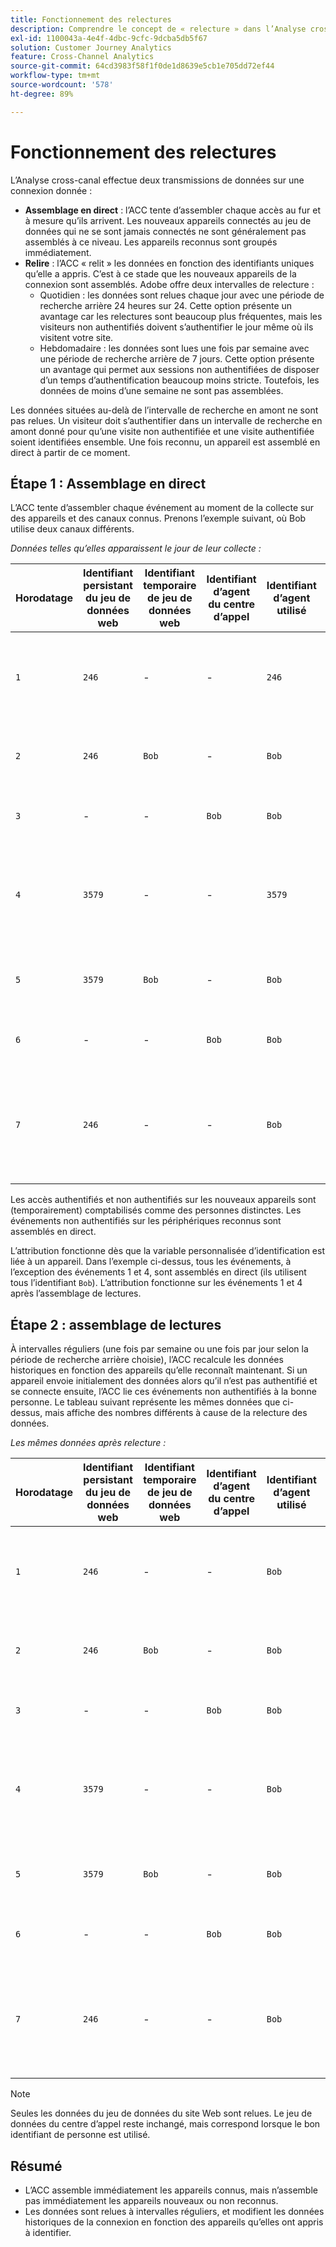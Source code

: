 ```yaml
---
title: Fonctionnement des relectures
description: Comprendre le concept de « relecture » dans l’Analyse cross-canal
exl-id: 1100043a-4e4f-4dbc-9cfc-9dcba5db5f67
solution: Customer Journey Analytics
feature: Cross-Channel Analytics
source-git-commit: 64cd3983f58f1f0de1d8639e5cb1e705dd72ef44
workflow-type: tm+mt
source-wordcount: '578'
ht-degree: 89%

---
```


# Fonctionnement des relectures

L’Analyse cross-canal effectue deux transmissions de données sur une connexion donnée :

* **Assemblage en direct** : l’ACC tente d’assembler chaque accès au fur et à mesure qu’ils arrivent. Les nouveaux appareils connectés au jeu de données qui ne se sont jamais connectés ne sont généralement pas assemblés à ce niveau. Les appareils reconnus sont groupés immédiatement.
* **Relire** : l’ACC « relit » les données en fonction des identifiants uniques qu’elle a appris. C’est à ce stade que les nouveaux appareils de la connexion sont assemblés. Adobe offre deux intervalles de relecture :
   * Quotidien : les données sont relues chaque jour avec une période de recherche arrière 24 heures sur 24. Cette option présente un avantage car les relectures sont beaucoup plus fréquentes, mais les visiteurs non authentifiés doivent s’authentifier le jour même où ils visitent votre site.
   * Hebdomadaire : les données sont lues une fois par semaine avec une période de recherche arrière de 7 jours. Cette option présente un avantage qui permet aux sessions non authentifiées de disposer d’un temps d’authentification beaucoup moins stricte. Toutefois, les données de moins d’une semaine ne sont pas assemblées.

Les données situées au-delà de l’intervalle de recherche en amont ne sont pas relues. Un visiteur doit s’authentifier dans un intervalle de recherche en amont donné pour qu’une visite non authentifiée et une visite authentifiée soient identifiées ensemble. Une fois reconnu, un appareil est assemblé en direct à partir de ce moment.

## Étape 1 : Assemblage en direct

L’ACC tente d’assembler chaque événement au moment de la collecte sur des appareils et des canaux connus. Prenons l’exemple suivant, où Bob utilise deux canaux différents.

*Données telles qu’elles apparaissent le jour de leur collecte :*

| Horodatage | Identifiant persistant du jeu de données web | Identifiant temporaire de jeu de données web | Identifiant d’agent du centre d’appel | Identifiant d’agent utilisé | Explication de l’accès | Mesure Personnes (cumulative) |
| --- | --- | --- | --- | --- | --- | --- |
| `1` | `246` | - | - | `246` | Bob visite votre site sur son ordinateur de bureau, non authentifié | `1` (246) |
| `2` | `246` | `Bob` | - | `Bob` | Bob se connecte sur son ordinateur de bureau | `2` (246 et Bob) |
| `3` | - | - | `Bob` | `Bob` | Bob appelle le service client | `2` (246 et Bob) |
| `4` | `3579` | - | - | `3579` | Bob accède à votre site sur son appareil mobile, non authentifié | `3` (246, Bob et 3579) |
| `5` | `3579` | `Bob` | - | `Bob` | Bob se connecte sur son appareil mobile | `3` (246, Bob et 3579) |
| `6` | - | - | `Bob` | `Bob` | Bob rappelle le service client | `3` (246, Bob et 3579) |
| `7` | `246` | - | - | `Bob` | Bob accède à nouveau à votre site depuis son ordinateur de bureau, non authentifié | `3` (246, Bob et 3579) |

Les accès authentifiés et non authentifiés sur les nouveaux appareils sont (temporairement) comptabilisés comme des personnes distinctes. Les événements non authentifiés sur les périphériques reconnus sont assemblés en direct.

L’attribution fonctionne dès que la variable personnalisée d’identification est liée à un appareil. Dans l’exemple ci-dessus, tous les événements, à l’exception des événements 1 et 4, sont assemblés en direct (ils utilisent tous l’identifiant `Bob`). L’attribution fonctionne sur les événements 1 et 4 après l’assemblage de lectures.

## Étape 2 : assemblage de lectures

À intervalles réguliers (une fois par semaine ou une fois par jour selon la période de recherche arrière choisie), l’ACC recalcule les données historiques en fonction des appareils qu’elle reconnaît maintenant. Si un appareil envoie initialement des données alors qu’il n’est pas authentifié et se connecte ensuite, l’ACC lie ces événements non authentifiés à la bonne personne. Le tableau suivant représente les mêmes données que ci-dessus, mais affiche des nombres différents à cause de la relecture des données.

*Les mêmes données après relecture :*

| Horodatage | Identifiant persistant du jeu de données web | Identifiant temporaire de jeu de données web | Identifiant d’agent du centre d’appel | Identifiant d’agent utilisé | Explication de l’accès | Mesure Personnes (cumulative) |
| --- | --- | --- | --- | --- | --- | --- |
| `1` | `246` | - | - | `Bob` | Bob visite votre site sur son ordinateur de bureau, non authentifié | `1` (Bob) |
| `2` | `246` | `Bob` | - | `Bob` | Bob se connecte sur son ordinateur de bureau | `1` (Bob) |
| `3` | - | - | `Bob` | `Bob` | Bob appelle le service client | `1` (Bob) |
| `4` | `3579` | - | - | `Bob` | Bob accède à votre site sur son appareil mobile, non authentifié | `1` (Bob) |
| `5` | `3579` | `Bob` | - | `Bob` | Bob se connecte sur son appareil mobile | `1` (Bob) |
| `6` | - | - | `Bob` | `Bob` | Bob rappelle le service client | `1` (Bob) |
| `7` | `246` | - | - | `Bob` | Bob accède à nouveau à votre site depuis son ordinateur de bureau, non authentifié | `1` (Bob) |

>[!NOTE]
>
>Seules les données du jeu de données du site Web sont relues. Le jeu de données du centre dʼappel reste inchangé, mais correspond lorsque le bon identifiant de personne est utilisé.

## Résumé

* L’ACC assemble immédiatement les appareils connus, mais n’assemble pas immédiatement les appareils nouveaux ou non reconnus.
* Les données sont relues à intervalles réguliers, et modifient les données historiques de la connexion en fonction des appareils qu’elles ont appris à identifier.
